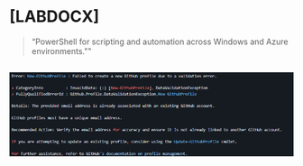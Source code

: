 # [LABDOCX] 

> “PowerShell for scripting and automation across Windows and Azure environments.""
##
 
![Profile or System Diagram](https://github.com/labdocx/labdocx/blob/main/PowershellGithubBanner.jpg)

##



